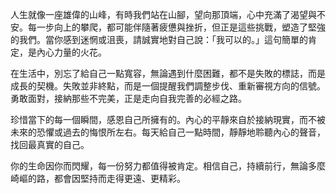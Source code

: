 人生就像一座雄偉的山峰，有時我們站在山腳，望向那頂端，心中充滿了渴望與不安。每一步向上的攀爬，都可能伴隨著疲憊與挫折，但正是這些挑戰，塑造了堅強的我們。當你感到迷惘或沮喪，請誠實地對自己說：「我可以的。」這句簡單的肯定，是內心力量的火花。

在生活中，別忘了給自己一點寬容，無論遇到什麼困難，都不是失敗的標誌，而是成長的契機。失敗並非終點，而是一個提醒我們調整步伐、重新審視方向的信號。勇敢面對，接納那些不完美，正是走向自我完善的必經之路。

珍惜當下的每一個瞬間，感恩自己所擁有的。內心的平靜來自於接納現實，而不被未來的恐懼或過去的悔恨所左右。每天給自己一點時間，靜靜地聆聽內心的聲音，找回最真實的自己。

你的生命因你而閃耀，每一份努力都值得被肯定。相信自己，持續前行，無論多麼崎嶇的路，都會因堅持而走得更遠、更精彩。